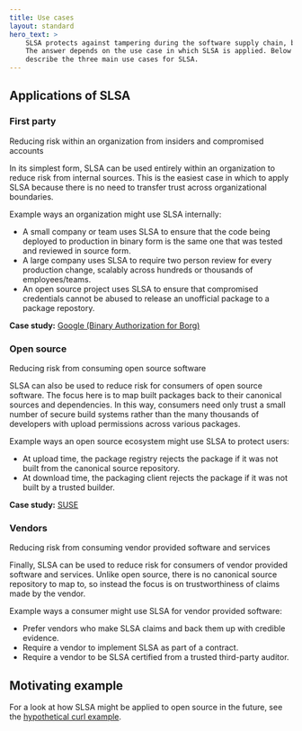 ```yaml
---
title: Use cases
layout: standard
hero_text: >
    SLSA protects against tampering during the software supply chain, but how?
    The answer depends on the use case in which SLSA is applied. Below
    describe the three main use cases for SLSA.
---
```

<section class="section bg-pastel-green flex justify-center items-center fix-paragraph-spacing">
<div class="wrapper w-full">

<div class="-mt-16 mb-16">

## Applications of SLSA

</div>

<div class="md:flex gap-5 mb-12 rounded-xl p-10 bg-white">
<div class="md:w-1/3 -mt-8">

### First party

<div class="hidden md:block"><!-- Hide on mobile -->

Reducing risk within an organization from insiders and compromised accounts

</div>

</div>
<div class="md:w-2/3">

In its simplest form, SLSA can be used entirely within an organization to reduce
risk from internal sources. This is the easiest case in which to apply SLSA
because there is no need to transfer trust across organizational boundaries.

Example ways an organization might use SLSA internally:

-   A small company or team uses SLSA to ensure that the code being deployed to
    production in binary form is the same one that was tested and reviewed in
    source form.
-   A large company uses SLSA to require two person review for every production
    change, scalably across hundreds or thousands of employees/teams.
-   An open source project uses SLSA to ensure that compromised credentials
    cannot be abused to release an unofficial package to a package repostory.

**Case study:** [Google (Binary Authorization for Borg)](https://cloud.google.com/docs/security/binary-authorization-for-borg)

</div>
</div>

<div class="md:flex gap-5 mb-12 rounded-xl p-10 bg-white">
<div class="md:w-1/3 -mt-8">

### Open source

<div class="hidden md:block"><!-- Hide on mobile -->

Reducing risk from consuming open source software

</div>

</div>
<div class="md:w-2/3">

SLSA can also be used to reduce risk for consumers of open source software. The
focus here is to map built packages back to their canonical sources and
dependencies. In this way, consumers need only trust a small number of secure
build systems rather than the many thousands of developers with upload
permissions across various packages.

Example ways an open source ecosystem might use SLSA to protect users:

-   At upload time, the package registry rejects the package if it was not built
    from the canonical source repository.
-   At download time, the packaging client rejects the package if it was not
    built by a trusted builder.

**Case study:** [SUSE](https://documentation.suse.com/sbp/server-linux/html/SBP-SLSA4/index.html)

</div>
</div>

<div class="md:flex gap-5 mb-12 rounded-xl p-10 bg-white">
<div class="md:w-1/3 -mt-8">

### Vendors

<div class="hidden md:block"><!-- Hide on mobile -->

Reducing risk from consuming vendor provided software and services

</div>

</div>
<div class="md:w-2/3">

Finally, SLSA can be used to reduce risk for consumers of vendor provided
software and services. Unlike open source, there is no canonical source
repository to map to, so instead the focus is on trustworthiness of claims made
by the vendor.

Example ways a consumer might use SLSA for vendor provided software:

-   Prefer vendors who make SLSA claims and back them up with credible evidence.
-   Require a vendor to implement SLSA as part of a contract.
-   Require a vendor to be SLSA certified from a trusted third-party auditor.

</div>
</div>

</div>
</section>

<section class="section bg-white flex justify-center items-center fix-paragraph-spacing">
<div class="wrapper w-full">

<div class="-mt-16 mb-16">

## Motivating example

</div>

For a look at how SLSA might be applied to open source in the future, see the
[hypothetical curl example](example.md).

</div>

</div>
</section>
